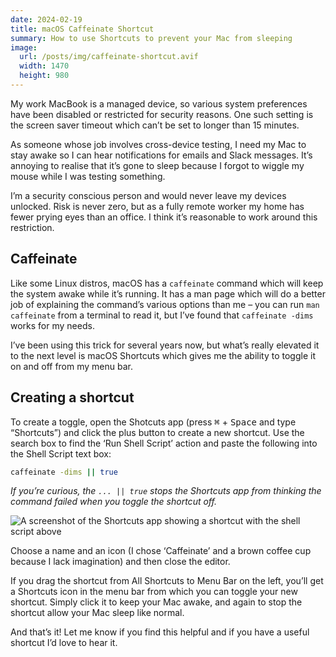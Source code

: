 ```yaml
---
date: 2024-02-19
title: macOS Caffeinate Shortcut
summary: How to use Shortcuts to prevent your Mac from sleeping
image:
  url: /posts/img/caffeinate-shortcut.avif
  width: 1470
  height: 980
---
```


My work MacBook is a managed device, so various system preferences have been disabled or restricted for security reasons. One such setting is the screen saver timeout which can’t be set to longer than 15 minutes.

As someone whose job involves cross-device testing, I need my Mac to stay awake so I can hear notifications for emails and Slack messages. It’s annoying to realise that it’s gone to sleep because I forgot to wiggle my mouse while I was testing something.

I’m a security conscious person and would never leave my devices unlocked. Risk is never zero, but as a fully remote worker my home has fewer prying eyes than an office. I think it’s reasonable to work around this restriction.

## Caffeinate

Like some Linux distros, macOS has a `caffeinate` command which will keep the system awake while it’s running. It has a man page which will do a better job of explaining the command’s various options than me – you can run `man caffeinate` from a terminal to read it, but I’ve found that `caffeinate -dims` works for my needs.

I’ve been using this trick for several years now, but what’s really elevated it to the next level is macOS Shortcuts which gives me the ability to toggle it on and off from my menu bar.

## Creating a shortcut

To create a toggle, open the Shotcuts app (press <kbd>⌘</kbd> + <kbd>Space</kbd> and type “Shortcuts”) and click the plus button to create a new shortcut. Use the search box to find the ‘Run Shell Script’ action and paste the following into the Shell Script text box:

```sh
caffeinate -dims || true
```

_If you’re curious, the `... || true` stops the Shortcuts app from thinking the command failed when you toggle the shortcut off._

![A screenshot of the Shortcuts app showing a shortcut with the shell script above](/posts/img/caffeinate-shortcut-screenshot.avif)

Choose a name and an icon (I chose ‘Caffeinate’ and a brown coffee cup because I lack imagination) and then close the editor.

If you drag the shortcut from All Shortcuts to Menu Bar on the left, you’ll get a Shortcuts icon in the menu bar from which you can toggle your new shortcut. Simply click it to keep your Mac awake, and again to stop the shortcut allow your Mac sleep like normal.

And that’s it! Let me know if you find this helpful and if you have a useful shortcut I’d love to hear it.
